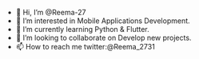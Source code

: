 - 👋 Hi, I’m @Reema-27
- 👀 I’m interested in Mobile Applications Development.
- 🌱 I’m currently learning Python & Flutter.
- 💞️ I’m looking to collaborate on Develop new projects.
- 📫 How to reach me twitter:@Reema_2731

<!---
Reema-27/Reema-27 is a ✨ special ✨ repository because its `README.md` (this file) appears on your GitHub profile.
You can click the Preview link to take a look at your changes.
--->

